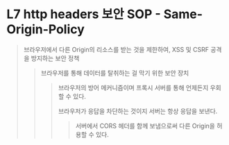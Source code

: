# L7 http headers 보안 SOP - Same-Origin-Policy

> 브라우저에서 다른 Origin의 리소스를 받는 것을 제한하여, XSS 및 CSRF 공격을 방지하는 보안 정책
>
> > 브라우저를 통해 데이터를 탈취하는 걸 막기 위한 보안 장치
> >
> > > 브라우저의 방어 메커니즘이며 프록시 서버를 통해 언제든지 우회할 수 있다.
> > >
> > > 브라우저가 응답을 차단하는 것이지 서버는 항상 응답을 보낸다.
> > >
> > > > 서버에서 CORS 헤더를 함께 보냄으로써 다른 Origin을 허용할 수 있다.
